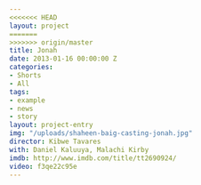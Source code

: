 ```yaml
---
<<<<<<< HEAD
layout: project
=======
>>>>>>> origin/master
title: Jonah
date: 2013-01-16 00:00:00 Z
categories:
- Shorts
- All
tags:
- example
- news
- story
layout: project-entry
img: "/uploads/shaheen-baig-casting-jonah.jpg"
director: Kibwe Tavares
with: Daniel Kaluuya, Malachi Kirby
imdb: http://www.imdb.com/title/tt2690924/
video: f3qe22c95e
---
```


